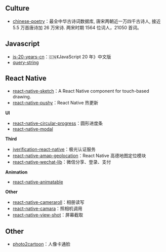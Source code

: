 ## Culture

- [chinese-poetry](https://github.com/chinese-poetry/chinese-poetry)：最全中华古诗词数据库, 唐宋两朝近一万四千古诗人, 接近 5.5 万首唐诗加 26 万宋诗. 两宋时期 1564 位词人，21050 首词。

## Javascript

- [js-20-years-cn](https://github.com/doodlewind/js-20-years-cn)：🇨🇳《JavaScript 20 年》中文版
- [query-string](hhttps://github.com/sindresorhus/query-string)

## React Native

- [react-native-sketch](https://github.com/jgrancher/react-native-sketch)：A React Native component for touch-based drawing.
- [react-native-pushy](https://github.com/reactnativecn/react-native-pushy)：React Native 热更新

**UI**

- [react-native-circular-progress](https://github.com/bartgryszko/react-native-circular-progress)：圆形进度条
- [react-native-modal](https://github.com/react-native-community/react-native-modal)

**Third**

- [jverification-react-native](https://github.com/jpush/jverification-react-native)：极光认证服务
- [react-native-amap-geolocation](https://github.com/qiuxiang/react-native-amap-geolocation)：React Native 高德地图定位模块
- [react-native-wechat-lib](https://github.com/little-snow-fox/react-native-wechat-lib)：微信分享、登录、支付

**Animation**

- [react-native-animatable](https://github.com/oblador/react-native-animatable)

**Other**

- [react-native-cameraroll](https://github.com/react-native-community/react-native-cameraroll)：相册读写
- [react-native-camara](https://github.com/react-native-community/react-native-camera)：照相机调用
- [react-native-view-shot](https://github.com/gre/react-native-view-shot)：屏幕截取

## Other

- [photo2cartoon](https://github.com/minivision-ai/photo2cartoon)：人像卡通脸
